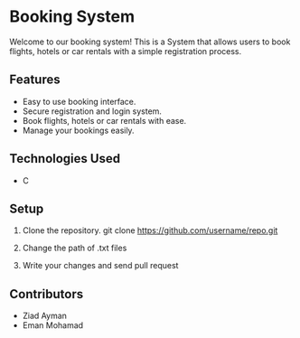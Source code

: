 # Booking System

Welcome to our booking system! This is a System that allows users to book flights, hotels or car rentals with a simple registration process.

## Features

- Easy to use booking interface.
- Secure registration and login system.
- Book flights, hotels or car rentals with ease.
- Manage your bookings easily.

## Technologies Used

- C

## Setup

1. Clone the repository.
git clone https://github.com/username/repo.git

2. Change the path of .txt files
3. Write your changes and send pull request

## Contributors

- Ziad Ayman
- Eman Mohamad

